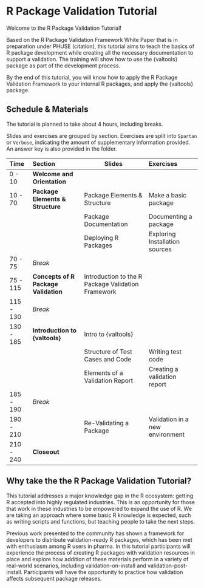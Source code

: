 # R Package Validation Tutorial

Welcome to the R Package Validation Tutorial!

Based on the R Package Validation Framework White Paper that is in preparation under PHUSE (citation), this tutorial aims to teach the basics of R package development while creating all the necessary documentation to support a validation. The training will show how to use the {valtools} package as part of the development process.

By the end of this tutorial, you will know how to apply the R Package Validation Framework to your internal R packages, and apply the {valtools} package.

## Schedule & Materials

The tutorial is planned to take about 4 hours, including breaks.

Slides and exercises are grouped by section. Exercises are split into `Spartan` or `Verbose`, indicating the amount of supplementary information provided. An answer key is also provided in the folder.

| Time      | Section                              | Slides                                             | Exercises                       |
|:----------|:-------------------------------------|----------------------------------------------------|:--------------------------------|
| 0 - 10    | **Welcome and Orientation**          |                                                    |                                 |
| 10 - 70   | **Package Elements & Structure**     | Package Elements & Structure                       | Make a basic package            |
|           |                                      | Package Documentation                              | Documenting a package           |
|           |                                      | Deploying R Packages                               | Exploring Installation sources  |
| 70 - 75   | *Break*                              |                                                    |                                 |
| 75 - 115  | **Concepts of R Package Validation** | Introduction to the R Package Validation Framework |                                 |
| 115 - 130 | *Break*                              |                                                    |                                 |
| 130 - 185 | **Introduction to {valtools}**       | Intro to {valtools}                                |                                 |
|           |                                      | Structure of Test Cases and Code                   | Writing test code               |
|           |                                      | Elements of a Validation Report                    | Creating a validation report    |
| 185 - 190 | *Break*                              |                                                    |                                 |
| 190 - 210 |                                      | Re-Validating a Package                            | Validation in a new environment |
| 210 - 240 | **Closeout**                         |                                                    |                                 |

## Why take the the R Package Validation Tutorial?

This tutorial addresses a major knowledge gap in the R ecosystem: getting R accepted into highly regulated industries. This is an opportunity for those that work in these industries to be empowered to expand the use of R. We are taking an approach where some basic R knowledge is expected, such as writing scripts and functions, but teaching people to take the next steps.

Previous work presented to the community has shown a framework for developers to distribute validation-ready R packages, which has been met with enthusiasm among R users in pharma. In this tutorial participants will experience the process of creating R packages with validation resources in place and explore how addition of these materials perform in a variety of real-world scenarios, including validation-on-install and validation-post-install. Participants will have the opportunity to practice how validation affects subsequent package releases.
